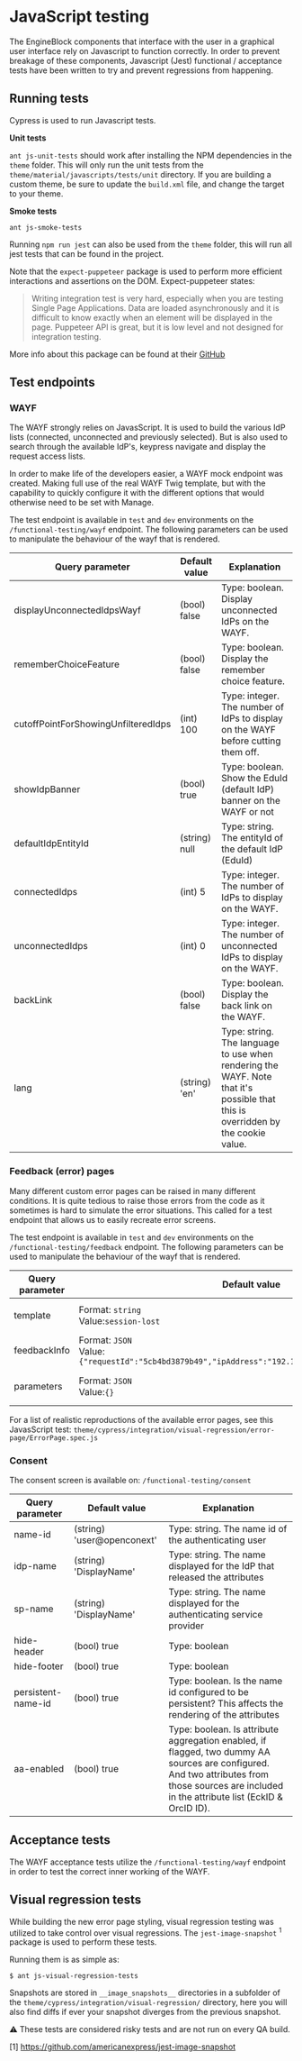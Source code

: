 # JavaScript testing

The EngineBlock components that interface with the user in a graphical user interface rely on Javascript to function
correctly. In order to prevent breakage of these components, Javascript (Jest) functional / acceptance tests have been
written to try and prevent regressions from happening.

## Running tests
Cypress is used to run Javascript tests.

**Unit tests**

`ant js-unit-tests` should work after installing the NPM dependencies in the `theme` folder. This will only run the unit
tests from the `theme/material/javascripts/tests/unit` directory. If you are building a custom theme, be sure to update
the `build.xml` file, and change the target to your theme.

**Smoke tests**

`ant js-smoke-tests`

Running  `npm run jest` can also be used from the `theme` folder, this will run all jest tests that can be found in the project.

Note that the `expect-puppeteer` package is used to perform more efficient interactions and assertions on the DOM. Expect-puppeteer states:

> Writing integration test is very hard, especially when you are testing Single Page Applications. Data are loaded asynchronously and it is difficult to know exactly when an element will be displayed in the page.
  Puppeteer API is great, but it is low level and not designed for integration testing.

More info about this package can be found at their [GitHub](https://github.com/smooth-code/jest-puppeteer/tree/master/packages/expect-puppeteer)

## Test endpoints

### WAYF
The WAYF strongly relies on JavasScript. It is used to build the various IdP lists (connected, unconnected and previously selected).
But is also used to search through the available IdP's, keypress navigate and display the request access lists.

In order to make life of the developers easier, a WAYF mock endpoint was created. Making full use of the real WAYF
Twig template, but with the capability to quickly configure it with the different options that would otherwise need to
be set with Manage.

The test endpoint is available in `test` and `dev` environments on the `/functional-testing/wayf` endpoint. The following
parameters can be used to manipulate the behaviour of the wayf that is rendered.

| **Query parameter** | **Default value** | **Explanation** |
|---|----|----|
| displayUnconnectedIdpsWayf | (bool) false | Type: boolean. Display unconnected IdPs on the WAYF. |
| rememberChoiceFeature | (bool) false | Type: boolean. Display the remember choice feature. |
| cutoffPointForShowingUnfilteredIdps | (int) 100 | Type: integer. The number of IdPs to display on the WAYF before cutting them off. |
| showIdpBanner | (bool) true | Type: boolean. Show the EduId (default IdP) banner on the WAYF or not |
| defaultIdpEntityId | (string) null | Type: string. The entityId of the default IdP (EduId) |
| connectedIdps | (int) 5 | Type: integer. The number of IdPs to display on the WAYF. |
| unconnectedIdps | (int) 0 | Type: integer. The number of unconnected IdPs to display on the WAYF. |
| backLink | (bool) false | Type: boolean. Display the back link on the WAYF. |
| lang | (string) 'en' | Type: string. The language to use when rendering the WAYF. Note that it's possible that this is overridden by the cookie value. |

### Feedback (error) pages
Many different custom error pages can be raised in many different conditions. It is quite tedious to raise those errors from the code as it sometimes is hard to simulate the error situations. This called for a test endpoint that allows us to easily recreate error screens.

The test endpoint is available in `test` and `dev` environments on the `/functional-testing/feedback` endpoint. The following
parameters can be used to manipulate the behaviour of the wayf that is rendered.

| **Query parameter** | **Default value** | **Explanation** |
|---|----|----|
|template|Format: `string`<br>Value:`session-lost`|Render the error feedback template, identified by one of the templates found in `theme/material/templates/modules/Authentication/View/Feedback`|
|feedbackInfo|Format: `JSON`<br>Value:`{"requestId":"5cb4bd3879b49","ipAddress":"192.168.66.98","artCode":"31914"}`|Can be filled with any parameter that can be rendered in the feedback information section of the feedback page.|
|parameters|Format: `JSON`<br>Value:`{}`|Some templates might require additional twig parameters, this parameter allows you to pass these additional parameters in JSON format.|

For a list of realistic reproductions of the available error pages, see this JavasScript test: `theme/cypress/integration/visual-regression/error-page/ErrorPage.spec.js`

### Consent
The consent screen is available on: `/functional-testing/consent`


| **Query parameter** | **Default value** | **Explanation** |
|---|----|----|
| name-id | (string) 'user@openconext' | Type: string. The name id of the authenticating user |
| idp-name | (string) 'DisplayName' | Type: string. The name displayed for the IdP that released the attributes |
| sp-name | (string) 'DisplayName' | Type: string. The name displayed for the authenticating service provider |
| hide-header | (bool) true | Type: boolean |
| hide-footer | (bool) true | Type: boolean |
| persistent-name-id | (bool) true | Type: boolean. Is the name id configured to be persistent? This affects the rendering of the attributes |
| aa-enabled | (bool) true | Type: boolean. Is attribute aggregation enabled, if flagged, two dummy AA sources are configured. And two attributes from those sources are included in the attribute list (EckID & OrcID ID).  |

## Acceptance tests
The WAYF acceptance tests utilize the `/functional-testing/wayf` endpoint in order to test the correct inner working of
the WAYF.

## Visual regression tests
While building the new error page styling, visual regression testing was utilized to take control over visual regressions. The `jest-image-snapshot` <sup>1</sup> package is used to perform these tests.

Running them is as simple as:

`$ ant js-visual-regression-tests`

Snapshots are stored in `__image_snapshots__` directories in a subfolder of the `theme/cypress/integration/visual-regression/` directory, here you will also find diffs if ever your snapshot diverges from the previous snapshot.

:warning: These tests are considered risky tests and are not run on every QA build.

[1] https://github.com/americanexpress/jest-image-snapshot
